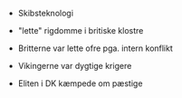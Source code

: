 -   Skibsteknologi

-   "lette" rigdomme i britiske klostre

-   Britterne var lette ofre pga. intern konflikt

-   Vikingerne var dygtige krigere

-   Eliten i DK kæmpede om pæstige
